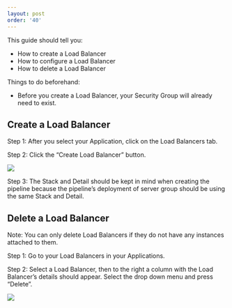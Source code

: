 ```yaml
---
layout: post
order: '40'
---
```


This guide should tell you:

- How to create a Load Balancer
- How to configure a Load Balancer
- How to delete a Load Balancer


Things to do beforehand:

- Before you create a Load Balancer, your Security Group will already need to exist. 


## Create a Load Balancer

Step 1: After you select your Application, click on the Load Balancers tab. 

Step 2: Click the “Create Load Balancer” button. 

![](https://d1ax1i5f2y3x71.cloudfront.net/items/3J0z36211O2h3T0e2Q14/Image%202017-03-24%20at%204.50.37%20PM.png)

Step 3: The Stack and Detail should be kept in mind when creating the pipeline because the pipeline’s deployment of server group should be using the same Stack and Detail. 


## Delete a Load Balancer

Note: You can only delete Load Balancers if they do not have any instances attached to them. 

Step 1: Go to your Load Balancers in your Applications.

Step 2: Select a Load Balancer, then to the right a column with the Load Balancer’s details should appear. Select the drop down menu and press “Delete”. 

![](https://d1ax1i5f2y3x71.cloudfront.net/items/461H0a3H1F1G0L1s2538/Image%202017-03-24%20at%204.56.31%20PM.png)
